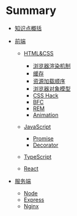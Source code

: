 # Summary

* [知识点概括](README.md)
* [前端]()
    * [HTML&CSS](FrontEnd/HTML&CSS/HTML&CSS.md)
        * [浏览器渲染机制](FrontEnd/HTML&CSS/Paint.md)
        * [缓存](FrontEnd/HTML&CSS/Cache.md)
        * [资源加载顺序](FrontEnd/HTML&CSS/LoadSource.md)
        * [浏览器对象模型](FrontEnd/HTML&CSS/BOM.md)
        * [CSS Hack](FrontEnd/HTML&CSS/CSSHack.md)
        * [BFC](FrontEnd/HTML&CSS/BFC.md)
        * [REM](FrontEnd/HTML&CSS/Rem.md)
        * [Animation](FrontEnd/HTML&CSS/Animation.md)

    * [JavaScript](FrontEnd/JavaScript/JavaScript.md)
        * [Promise](FrontEnd/JavaScript/Promise.md)
        * [Decorator](FrontEnd/JavaScript/Decorator.md)

    * [TypeScript](FrontEnd/TypeScript.md)
    * [React](FrontEnd/React.md)

* [服务端]()
    * [Node](BackEnd/Node.md)
    * [Express](BackEnd/Express.md)
    * [Nginx](BackEnd/Nginx.md)
